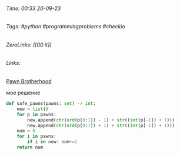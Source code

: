 ###### Time: 00:33  20-09-23  
###### Tags: #python #programmingproblems #checkio 
###### ZeroLinks: [[00 it]]
###### Links: 

[Pawn Brotherhood](https://py.checkio.org/ru/mission/pawn-brotherhood/)

мое решение 
```python
def safe_pawns(pawns: set) -> int:
    new = list()
    for p in pawns:
        new.append(chr(ord(p[0:1]) - 1) + str((int(p[-1]) + 1)))
        new.append(chr(ord(p[0:1]) + 1) + str((int(p[-1]) + 1)))
    num = 0
    for i in pawns:
        if i in new: num+=1
    return num
```
